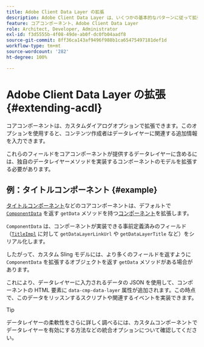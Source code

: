 ```yaml
---
title: Adobe Client Data Layer の拡張
description: Adobe Client Data Layer は、いくつかの基本的なパターンに従って拡張できます
feature: コアコンポーネント、Adobe Client Data Layer
role: Architect, Developer, Administrator
exl-id: f3d5555b-4f08-49de-ab0f-dc0fb04aadf8
source-git-commit: 8ff36ca143af9496f988b1ca65475497181def1d
workflow-type: tm+mt
source-wordcount: '282'
ht-degree: 100%

---
```


# Adobe Client Data Layer の拡張 {#extending-acdl}

コアコンポーネントは、カスタムダイアログオプションで拡張できます。このオプションを使用すると、コンテンツ作成者はデータレイヤーに関連する追加情報を入力できます。

これらのフィールドをコアコンポーネントが提供するデータレイヤーに含めるには、独自のデータレイヤーメソッドを実装するコンポーネントのモデルを拡張する必要があります。

## 例：タイトルコンポーネント {#example}

[タイトルコンポーネント](https://github.com/adobe/aem-core-wcm-components/blob/master/bundles/core/src/main/java/com/adobe/cq/wcm/core/components/models/Title.java)などのコアコンポーネントは、デフォルトで [`ComponentData`](https://github.com/adobe/aem-core-wcm-components/blob/master/bundles/core/src/main/java/com/adobe/cq/wcm/core/components/models/datalayer/ComponentData.java) を返す `getData` メソッドを持つ[コンポーネント](https://github.com/adobe/aem-core-wcm-components/blob/master/bundles/core/src/main/java/com/adobe/cq/wcm/core/components/models/Title.java)を拡張します。

`ComponentData` は、コンポーネントが実装できる事前定義済みのフィールド（[`TitleImpl`](https://github.com/adobe/aem-core-wcm-components/blob/master/bundles/core/src/main/java/com/adobe/cq/wcm/core/components/internal/models/v1/TitleImpl.java) に対して `getDataLayerLinkUrl` や `getDataLayerTitle` など）をシリアル化します。

したがって、カスタム Sling モデルには、より多くのフィールドを返すように `ComponentData` を拡張するオブジェクトを返す `getData` メソッドがある場合があります。

これにより、データレイヤーに入力されるデータの JSON を使用して、コンポーネントの HTML 要素に `data-cmp-data-layer` 属性が追加されます。この時点で、このデータをリッスンするスクリプトや関連するイベントを実装できます。

>[!TIP]
>
>データレイヤーの柔軟性をさらに詳しく調べるには、カスタムコンポーネントでデータレイヤーを有効にする方法などの統合オプションについて確認してください。
